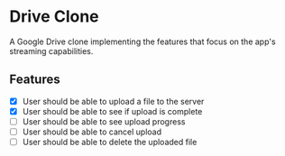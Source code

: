 # Drive Clone

A Google Drive clone implementing the features that focus on the app's streaming capabilities.

## Features

- [x] User should be able to upload a file to the server
- [x] User should be able to see if upload is complete
- [ ] User should be able to see upload progress
- [ ] User should be able to cancel upload
- [ ] User should be able to delete the uploaded file
